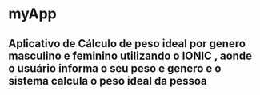 # myApp
## Aplicativo de Cálculo de peso ideal por genero masculino e feminino utilizando o  **IONIC** , aonde o usuário informa o seu peso e genero e o sistema calcula o peso ideal da pessoa

